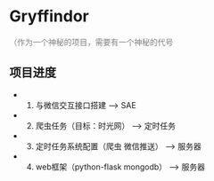 # Gryffindor
<font color = gray> （作为一个神秘的项目，需要有一个神秘的代号 </font>


## 项目进度
+ 1. 与微信交互接口搭建  -->  SAE
+ 2. 爬虫任务（目标：时光网） -->  定时任务
+ 3. 定时任务系统配置（爬虫 微信推送） -->  服务器  
+ 4. web框架（python-flask mongodb） -->  服务器




